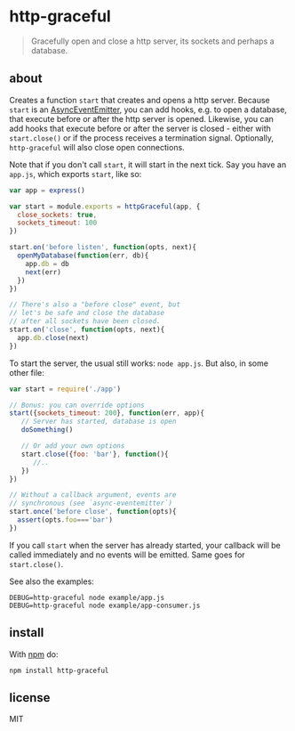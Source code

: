 # http-graceful

>Gracefully open and close a http server, its sockets and perhaps a database.

## about

Creates a function `start` that creates and opens a http server. Because `start` is an [AsyncEventEmitter](https://www.npmjs.org/package/async-eventemitter), you can add hooks, e.g. to open a database, that execute before or after the http server is opened. Likewise, you can add hooks that execute before or after the server is closed - either with `start.close()` or if the process receives a termination signal. Optionally, `http-graceful` will also close open connections.

Note that if you don't call `start`, it will start in the next tick. Say you have an `app.js`, which exports `start`, like so:

```js
var app = express()

var start = module.exports = httpGraceful(app, {
  close_sockets: true,
  sockets_timeout: 100
})

start.on('before listen', function(opts, next){
  openMyDatabase(function(err, db){
    app.db = db
    next(err)
  })
})

// There's also a "before close" event, but
// let's be safe and close the database 
// after all sockets have been closed.
start.on('close', function(opts, next){
  app.db.close(next)
})
```

To start the server, the usual still works: `node app.js`. But also, in some other file:

```js
var start = require('./app')

// Bonus: you can override options
start({sockets_timeout: 200}, function(err, app){
   // Server has started, database is open
   doSomething()

   // Or add your own options
   start.close({foo: 'bar'}, function(){ 
      //..
   })
})

// Without a callback argument, events are
// synchronous (see `async-eventemitter`)
start.once('before close', function(opts){
  assert(opts.foo==='bar')
})
```

If you call `start` when the server has already started, your callback will be called immediately and no events will be emitted. Same goes for `start.close()`.

See also the examples:

    DEBUG=http-graceful node example/app.js 
    DEBUG=http-graceful node example/app-consumer.js 

## install

With [npm](https://npmjs.org) do:

```
npm install http-graceful
```

## license

MIT
